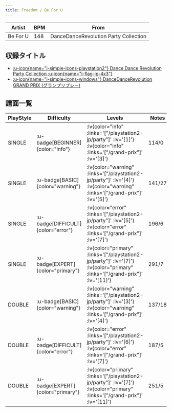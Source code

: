 ```yaml
---
title: Freedom / Be For U
---
```


|Artist|BPM|From|
|------|---|----|
|Be For U|148|DanceDanceRevolution Party Collection|

## 収録タイトル

- [ :u-icon{name="i-simple-icons-playstation2"} Dance Dance Revolution Party Collection :u-icon{name="i-flag-jp-4x3"} ](/playstation2-jp/party)
- [ :u-icon{name="i-simple-icons-windows"} DanceDanceRevolution GRAND PRIX (グランプリプレー)](/grand-prix)

## 譜面一覧

|PlayStyle|Difficulty|Levels|Notes|Movie|
|---------|----------|------|-----|-----|
|SINGLE| :u-badge[BEGINNER]{color="info"} | :lv{color="info" :links='["/playstation2-jp/party"]' :lv='[1]'}  :lv{color="info" :links='["/grand-prix"]' :lv='[3]'} |114/0||
|SINGLE| :u-badge[BASIC]{color="warning"} | :lv{color="warning" :links='["/playstation2-jp/party"]' :lv='[4]'}  :lv{color="warning" :links='["/grand-prix"]' :lv='[5]'} |141/27||
|SINGLE| :u-badge[DIFFICULT]{color="error"} | :lv{color="error" :links='["/playstation2-jp/party"]' :lv='[5]'}  :lv{color="error" :links='["/grand-prix"]' :lv='[7]'} |196/6||
|SINGLE| :u-badge[EXPERT]{color="primary"} | :lv{color="primary" :links='["/playstation2-jp/party"]' :lv='[7]'}  :lv{color="primary" :links='["/grand-prix"]' :lv='[11]'} |291/7||
|DOUBLE| :u-badge[BASIC]{color="warning"} | :lv{color="warning" :links='["/playstation2-jp/party"]' :lv='[3]'}  :lv{color="warning" :links='["/grand-prix"]' :lv='[4]'} |137/18||
|DOUBLE| :u-badge[DIFFICULT]{color="error"} | :lv{color="error" :links='["/playstation2-jp/party"]' :lv='[6]'}  :lv{color="error" :links='["/grand-prix"]' :lv='[7]'} |187/5||
|DOUBLE| :u-badge[EXPERT]{color="primary"} | :lv{color="primary" :links='["/playstation2-jp/party"]' :lv='[7]'}  :lv{color="primary" :links='["/grand-prix"]' :lv='[11]'} |251/5||
